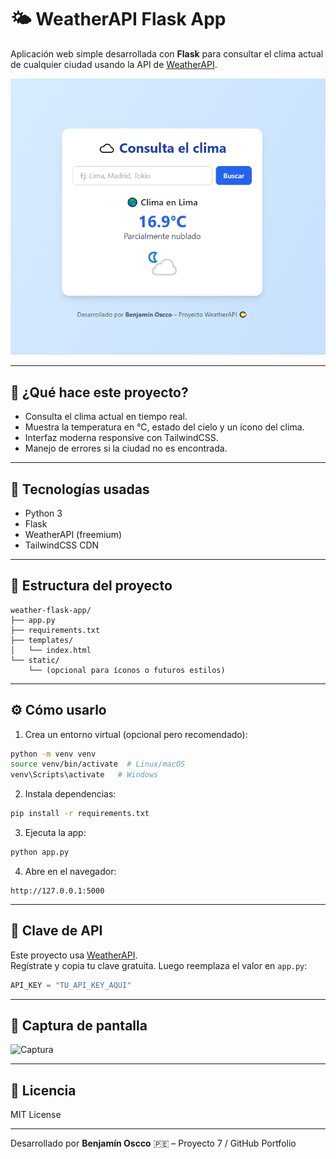 # 🌤️ WeatherAPI Flask App

Aplicación web simple desarrollada con **Flask** para consultar el clima actual de cualquier ciudad usando la API de [WeatherAPI](https://www.weatherapi.com/).

![Portada del proyecto](A_digital_project_banner_showing_a_weather_app_interface.png)

---

## 🚀 ¿Qué hace este proyecto?

- Consulta el clima actual en tiempo real.
- Muestra la temperatura en °C, estado del cielo y un ícono del clima.
- Interfaz moderna responsive con TailwindCSS.
- Manejo de errores si la ciudad no es encontrada.

---

## 🧱 Tecnologías usadas

- Python 3
- Flask
- WeatherAPI (freemium)
- TailwindCSS CDN

---

## 📂 Estructura del proyecto

```
weather-flask-app/
├── app.py
├── requirements.txt
├── templates/
│   └── index.html
└── static/
    └── (opcional para íconos o futuros estilos)
```

---

## ⚙️ Cómo usarlo

1. Crea un entorno virtual (opcional pero recomendado):

```bash
python -m venv venv
source venv/bin/activate  # Linux/macOS
venv\Scripts\activate   # Windows
```

2. Instala dependencias:

```bash
pip install -r requirements.txt
```

3. Ejecuta la app:

```bash
python app.py
```

4. Abre en el navegador:

```
http://127.0.0.1:5000
```

---

## 🔐 Clave de API

Este proyecto usa [WeatherAPI](https://www.weatherapi.com/).  
Regístrate y copia tu clave gratuita. Luego reemplaza el valor en `app.py`:

```python
API_KEY = "TU_API_KEY_AQUI"
```

---

## 📸 Captura de pantalla

![Captura](screenshot.png)

---

## 📄 Licencia

MIT License

---

Desarrollado por **Benjamín Oscco** 🇵🇪 – Proyecto 7 / GitHub Portfolio